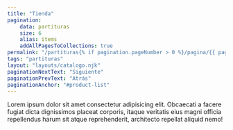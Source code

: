 ```yaml
---
title: "Tienda"
pagination:
    data: partituras
    size: 6
    alias: items
    addAllPagesToCollections: true
permalink: "/partituras{% if pagination.pageNumber > 0 %}/pagina/{{ pagination.pageNumber }}{% endif %}/index.html"
tags: "partituras"
layout: "layouts/catalogo.njk"
paginationNextText: "Siguiente"
paginationPrevText: "Atrás"
paginationAnchor: "#product-list"
---
```


Lorem ipsum dolor sit amet consectetur adipisicing elit. Obcaecati a facere fugiat dicta dignissimos placeat corporis, itaque veritatis eius magni officia repellendus harum sit atque reprehenderit, architecto repellat aliquid nemo!
